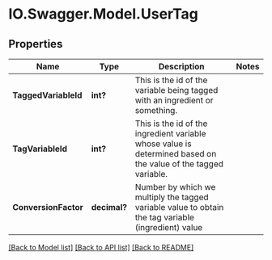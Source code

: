 # IO.Swagger.Model.UserTag
## Properties

Name | Type | Description | Notes
------------ | ------------- | ------------- | -------------
**TaggedVariableId** | **int?** | This is the id of the variable being tagged with an ingredient or something. | 
**TagVariableId** | **int?** | This is the id of the ingredient variable whose value is determined based on the value of the tagged variable. | 
**ConversionFactor** | **decimal?** | Number by which we multiply the tagged variable value to obtain the tag variable (ingredient) value | 

[[Back to Model list]](../README.md#documentation-for-models) [[Back to API list]](../README.md#documentation-for-api-endpoints) [[Back to README]](../README.md)

